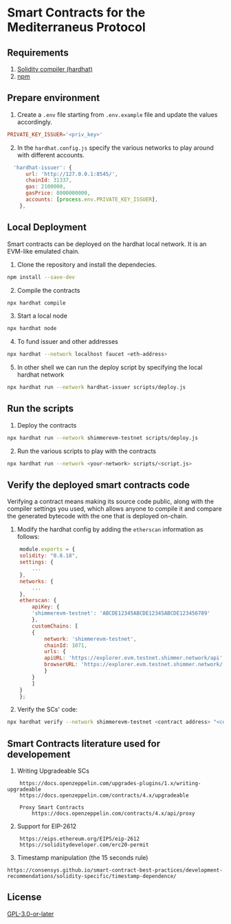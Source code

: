 # Smart Contracts for the Mediterraneus Protocol 

## Requirements
1. [Solidity compiler (hardhat)](https://hardhat.org/)
2. [npm](https://docs.npmjs.com/downloading-and-installing-node-js-and-npm) 

## Prepare environment

1. Create a `.env` file starting from `.env.example` file and update the values accordingly.
 
```conf
PRIVATE_KEY_ISSUER='<priv_key>'
```

2. In the `hardhat.config.js` specify the various networks to play around with different accounts. 

```js
  'hardhat-issuer': {
      url: 'http://127.0.0.1:8545/',
      chainId: 31337,
      gas: 2100000, 
      gasPrice: 8000000000,
      accounts: [process.env.PRIVATE_KEY_ISSUER],
    },
```



## Local Deployment
Smart contracts can be deployed on the hardhat local network. It is an EVM-like emulated chain.

1. Clone the repository and install the dependecies. 
```sh
npm install --save-dev
```

2. Compile the contracts
```sh
npx hardhat compile
```

3. Start a local node
```sh
npx hardhat node
```

4. To fund issuer and other addresses
```sh
npx hardhat --network localhost faucet <eth-address>
```

5. In other shell we can run the deploy script by specifying the local hardhat network
```sh
npx hardhat run --network hardhat-issuer scripts/deploy.js
```


## Run the scripts

1. Deploy the contracts
```sh
npx hardhat run --network shimmerevm-testnet scripts/deploy.js
```

2. Run the various scripts to play with the contracts
```sh
npx hardhat run --network <your-network> scripts/<script.js>
```

## Verify the deployed smart contracts code
Verifying a contract means making its source code public, along with the compiler settings you used, which 
allows anyone to compile it and compare the generated bytecode with the one that is deployed on-chain.

1. Modify the hardhat config by adding the `etherscan` information as follows:
```js
    module.exports = {
    solidity: "0.8.18",
    settings: {
        ...
    },
    networks: {
        ...
    },
    etherscan: {
        apiKey: {
        'shimmerevm-testnet': 'ABCDE12345ABCDE12345ABCDE123456789' 
        },
        customChains: [
        {
            network: 'shimmerevm-testnet',
            chainId: 1071,
            urls: {
            apiURL: 'https://explorer.evm.testnet.shimmer.network/api',
            browserURL: 'https://explorer.evm.testnet.shimmer.network/'
            }
        }
        ]
    }
    };
```

2. Verify the SCs' code:
```sh
npx hardhat verify --network shimmerevm-testnet <contract address> "<contract constructor Arg1>" "<contract constructor Arg2>"
```

## Smart Contracts literature used for developement
1. Writing Upgradeable SCs
```
    https://docs.openzeppelin.com/upgrades-plugins/1.x/writing-upgradeable
    https://docs.openzeppelin.com/contracts/4.x/upgradeable
    
    Proxy Smart Contracts
        https://docs.openzeppelin.com/contracts/4.x/api/proxy
```

2. Support for EIP-2612 
``` 
    https://eips.ethereum.org/EIPS/eip-2612
    https://soliditydeveloper.com/erc20-permit
```

3. Timestamp manipulation (the 15 seconds rule)
```
https://consensys.github.io/smart-contract-best-practices/development-recommendations/solidity-specific/timestamp-dependence/
```

## License

[GPL-3.0-or-later](https://spdx.org/licenses/GPL-3.0-or-later.html)
